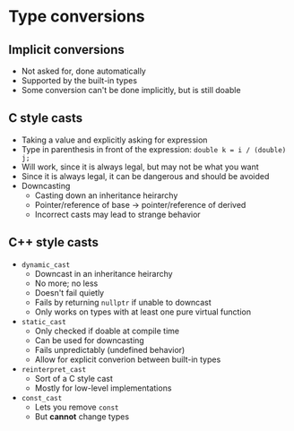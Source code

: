 # Type conversions

## Implicit conversions

- Not asked for, done automatically
- Supported by the built-in types
- Some conversion can't be done implicitly, but is still doable

## C style casts

- Taking a value and explicitly asking for expression
- Type in parenthesis in front of the expression: `double k = i / (double) j;`
- Will work, since it is always legal, but may not be what you want
- Since it is always legal, it can be dangerous and should be avoided
- Downcasting
    - Casting down an inheritance heirarchy
    - Pointer/reference of base -> pointer/reference of derived
    - Incorrect casts may lead to strange behavior

## C++ style casts

- `dynamic_cast`
    - Downcast in an inheritance heirarchy
    - No more; no less
    - Doesn't fail quietly
    - Fails by returning `nullptr` if unable to downcast
    - Only works on types with at least one pure virtual function
- `static_cast`
    - Only checked if doable at compile time
    - Can be used for downcasting
    - Fails unpredictably (undefined behavior)
    - Allow for explicit converion between built-in types
- `reinterpret_cast`
    - Sort of a C style cast
    - Mostly for low-level implementations
- `const_cast`
    - Lets you remove `const`
    - But **cannot** change types